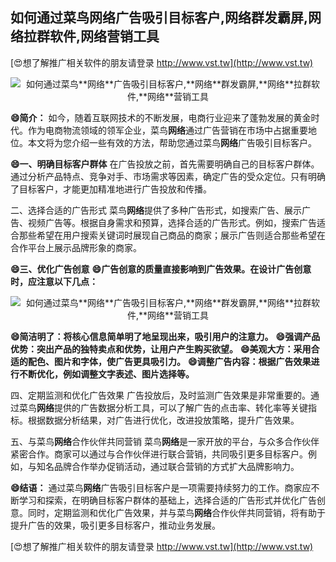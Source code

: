 ## **如何通过菜鸟**网络**广告吸引目标客户,**网络**群发霸屏,**网络**拉群软件,**网络**营销工具**

[😍想了解推广相关软件的朋友请登录 http://www.vst.tw](http://www.vst.tw)

 <center><img src="https://vst.tw/MP4/tuiguang/png/3.png" alt="如何通过菜鸟**网络**广告吸引目标客户,**网络**群发霸屏,**网络**拉群软件,**网络**营销工具"></center>

**😄简介：**
如今，随着互联网技术的不断发展，电商行业迎来了蓬勃发展的黄金时代。作为电商物流领域的领军企业，菜鸟**网络**通过广告营销在市场中占据重要地位。本文将为您介绍一些有效的方法，帮助您通过菜鸟**网络**广告吸引目标客户。

**😄一、明确目标客户群体**
在广告投放之前，首先需要明确自己的目标客户群体。通过分析产品特点、竞争对手、市场需求等因素，确定广告的受众定位。只有明确了目标客户，才能更加精准地进行广告投放和传播。

二、选择合适的广告形式
菜鸟**网络**提供了多种广告形式，如搜索广告、展示广告、视频广告等。根据自身需求和预算，选择合适的广告形式。例如，搜索广告适合那些希望在用户搜索关键词时展现自己商品的商家；展示广告则适合那些希望在合作平台上展示品牌形象的商家。

**😄三、优化广告创意**
**😄广告创意的质量直接影响到广告效果。在设计广告创意时，应注意以下几点：**

 <center><img src="https://vst.tw/MP4/tuiguang/png/5.png" alt="如何通过菜鸟**网络**广告吸引目标客户,**网络**群发霸屏,**网络**拉群软件,**网络**营销工具"></center>

**😄简洁明了：将核心信息简单明了地呈现出来，吸引用户的注意力。**
**😄强调产品优势：突出产品的独特卖点和优势，让用户产生购买欲望。**
**😄美观大方：采用合适的配色、图片和字体，使广告更具吸引力。**
**😄调整广告内容：根据广告效果进行不断优化，例如调整文字表述、图片选择等。**

四、定期监测和优化广告效果
广告投放后，及时监测广告效果是非常重要的。通过菜鸟**网络**提供的广告数据分析工具，可以了解广告的点击率、转化率等关键指标。根据数据分析结果，对广告进行优化，改进投放策略，提升广告效果。

五、与菜鸟**网络**合作伙伴共同营销
菜鸟**网络**是一家开放的平台，与众多合作伙伴紧密合作。商家可以通过与合作伙伴进行联合营销，共同吸引更多目标客户。例如，与知名品牌合作举办促销活动，通过联合营销的方式扩大品牌影响力。

**😄结语：**
通过菜鸟**网络**广告吸引目标客户是一项需要持续努力的工作。商家应不断学习和探索，在明确目标客户群体的基础上，选择合适的广告形式并优化广告创意。同时，定期监测和优化广告效果，并与菜鸟**网络**合作伙伴共同营销，将有助于提升广告的效果，吸引更多目标客户，推动业务发展。

[😍想了解推广相关软件的朋友请登录 http://www.vst.tw](http://www.vst.tw)




